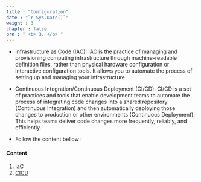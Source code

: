 ```yaml
---
title : "Configuration"
date : "`r Sys.Date()`"
weight : 3
chapter : false
pre : " <b> 3. </b> "
---
```


-  Infrastructure as Code (IAC): IAC is the practice of managing and provisioning computing infrastructure through machine-readable definition files, rather than physical hardware configuration or interactive configuration tools. It allows you to automate the process of setting up and managing your infrastructure.

-  Continuous Integration/Continuous Deployment (CI/CD): CI/CD is a set of practices and tools that enable development teams to automate the process of integrating code changes into a shared repository (Continuous Integration) and then automatically deploying those changes to production or other environments (Continuous Deployment). This helps teams deliver code changes more frequently, reliably, and efficiently.

- Follow the content bellow :

#### Content

1. [IaC](3.1-iac/)
2. [CICD](3.2-cicd/)
